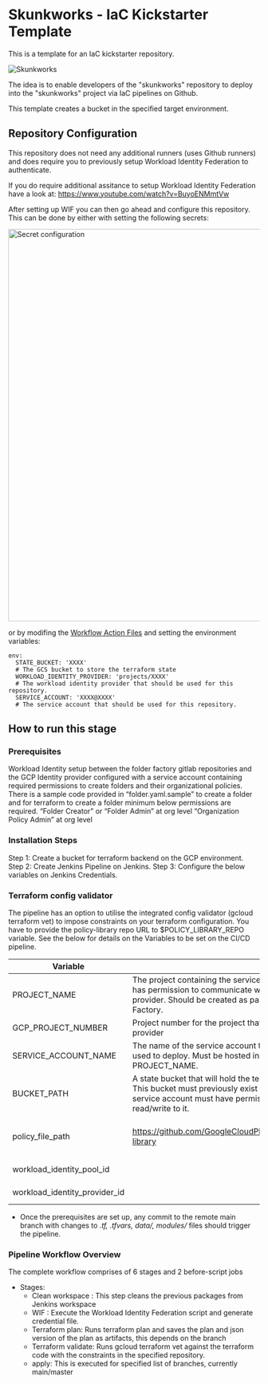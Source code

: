 # Skunkworks - IaC Kickstarter Template

This is a template for an IaC kickstarter repository.

![Skunkworks](https://user-images.githubusercontent.com/94000358/169810982-36f01de2-e5e5-4ecd-b98e-3cf5a6aa9f81.png)

The idea is to enable developers of the "skunkworks" repository to deploy into the "skunkworks" project via IaC pipelines on Github. 

This template creates a bucket in the specified target environment.

## Repository Configuration
This repository does not need any additional runners (uses Github runners) and does require you to previously setup Workload Identity Federation to authenticate.

If you do require additional assitance to setup Workload Identity Federation have a look at: https://www.youtube.com/watch?v=BuyoENMmtVw

After setting up WIF you can then go ahead and configure this repository. This can be done by either with setting the following secrets:

<img width="787" alt="Secret configuration" src="https://user-images.githubusercontent.com/94000358/161538148-5b5a5047-b512-4d5a-9a95-912eb4f8a138.png">

or by modifing the [Workflow Action Files](.github/workflows/) and setting the environment variables:
```
env:
  STATE_BUCKET: 'XXXX'
  # The GCS bucket to store the terraform state 
  WORKLOAD_IDENTITY_PROVIDER: 'projects/XXXX'
  # The workload identity provider that should be used for this repository.
  SERVICE_ACCOUNT: 'XXXX@XXXX'
  # The service account that should be used for this repository.
```
## How to run this stage
### Prerequisites

Workload Identity setup between the folder factory gitlab repositories and the GCP Identity provider configured with a service account containing required permissions to create folders and their organizational policies. There is a sample code provided in “folder.yaml.sample” to create a folder and for terraform to create a folder minimum below permissions are required. 
“Folder Creator” or “Folder Admin” at org level
“Organization Policy Admin” at org level


### Installation Steps

Step 1: Create a bucket for terraform backend on the GCP environment.
Step 2: Create Jenkins Pipeline on Jenkins.
Step 3: Configure the below variables on Jenkins Credentials.

### Terraform config validator
The pipeline has an option to utilise the integrated config validator (gcloud terraform vet) to impose constraints on your terraform configuration. You have to provide the policy-library repo URL to $POLICY_LIBRARY_REPO variable. See the below for details on the Variables to be set on the CI/CD pipeline.


| Variable                      |                                                                                                                                                        | Example Value                                 |
| ----------------------------- | ------------------------------------------------------------------------------------------------------------------------------------------------------ | --------------------------------------------- |
| PROJECT_NAME                  | The project containing the service account that has permission to communicate with the WIF provider. Should be created as part of Project Factory.     | jenkins-connect-prj                         |
| GCP_PROJECT_NUMBER            | Project number for the project that hosts the WIF provider                                                                                             | 107999111999                                  |
| SERVICE_ACCOUNT_NAME          | The name of the service account that will be used to deploy. Must be hosted in PROJECT_NAME.                                                           | jenkins-sa                               |
| BUCKET_PATH                   | A state bucket that will hold the terraform state. This bucket must previously exist and the service account must have permission to read/write to it. | jenkins-gcs-state-bucket-name                         |
| policy_file_path          | https://github.com/GoogleCloudPlatform/policy-library                                                                                                  | The public repo where the policies are hosted |
| workload_identity_pool_id     |                                                                                                                                                        | jenkins-test-pool                           |
| workload_identity_provider_id |                                                                                                                                                        | jenkins-test-provider                       |                                                                                                |

* Once the prerequisites are set up, any commit to the remote main branch with changes to  *.tf, *.tfvars, data/*, modules/* files should trigger the pipeline.  


### Pipeline Workflow Overview
The complete workflow comprises of 6 stages and 2 before-script jobs
  * Stages:
    * Clean workspace : This step cleans the previous packages from Jenkins workspace
    * WIF : Execute the Workload Identity Federation script and generate credential file.
    * Terraform plan: Runs terraform plan and saves the plan and json version of the plan as artifacts, this depends on the branch
    * Terraform validate: Runs gcloud terraform vet against the terraform code with the constraints in the specified repository.
    * apply: This is executed for specified list of branches, currently main/master

